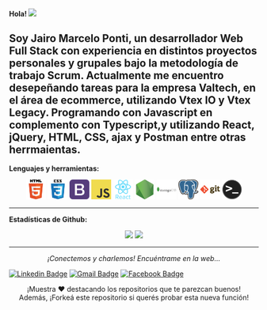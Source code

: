<h4> Hola! <img src="https://raw.githubusercontent.com/verma-anushka/verma-anushka/master/gifs/wave.gif" width="30px"></h4>

Soy Jairo Marcelo Ponti, un desarrollador Web Full Stack con experiencia en distintos proyectos personales y grupales bajo la metodología de trabajo Scrum.
Actualmente me encuentro desepeñando tareas para la empresa Valtech, en el área de ecommerce, utilizando Vtex IO y Vtex Legacy. Programando con Javascript en complemento con Typescript,y utilizando React, jQuery, HTML, CSS, ajax y Postman entre otras herrmaientas.
---

**Lenguajes y herramientas:**

<p align="center">

  <div align="center">
  
   <code><img height="40" src="https://raw.githubusercontent.com/github/explore/80688e429a7d4ef2fca1e82350fe8e3517d3494d/topics/html/html.png"></code> <code><img height="40" src="https://raw.githubusercontent.com/github/explore/80688e429a7d4ef2fca1e82350fe8e3517d3494d/topics/css/css.png"></code> <code><img height="40" src="https://raw.githubusercontent.com/github/explore/80688e429a7d4ef2fca1e82350fe8e3517d3494d/topics/bootstrap/bootstrap.png"></code> <code><img height="40" src="https://raw.githubusercontent.com/github/explore/80688e429a7d4ef2fca1e82350fe8e3517d3494d/topics/javascript/javascript.png"></code> <code><img height="40" src="https://raw.githubusercontent.com/devicons/devicon/master/icons/react/react-original-wordmark.svg"></code> <code><img height="40" src="https://raw.githubusercontent.com/github/explore/80688e429a7d4ef2fca1e82350fe8e3517d3494d/topics/nodejs/nodejs.png"></code> <code><img height="40" src="https://raw.githubusercontent.com/github/explore/80688e429a7d4ef2fca1e82350fe8e3517d3494d/topics/mongodb/mongodb.png"></code> <code><img height="40" src="https://raw.githubusercontent.com/github/explore/80688e429a7d4ef2fca1e82350fe8e3517d3494d/topics/postgresql/postgresql.png"></code> <code><img height="40" src="https://raw.githubusercontent.com/github/explore/80688e429a7d4ef2fca1e82350fe8e3517d3494d/topics/git/git.png"></code> <code><img height="40" src="https://raw.githubusercontent.com/github/explore/80688e429a7d4ef2fca1e82350fe8e3517d3494d/topics/terminal/terminal.png"></code>

  </div>
  </p>

---

**Estadísticas de Github:**

<p align="center">
  
  <img src="https://github-readme-stats.vercel.app/api?username=JairoPonti&hide=stars&show_icons=true&theme=dracula&line_height=32">
  <img src="https://github-readme-stats.vercel.app/api/top-langs/?username=JairoPonti&count_private=true&theme=dracula">

</p>

---

<p align="center">
  <i>¡Conectemos y charlemos! Encuéntrame en la web...</i>
  
  
   [![Linkedin Badge](https://img.shields.io/badge/-JairoPonti-blue?style=flat-square&logo=Linkedin&logoColor=white&link=https://www.linkedin.com/in/jairo-marcelo-ponti-048016180)](https://www.linkedin.com/in/jairo-marcelo-ponti-048016180) 
   [![Gmail Badge](https://img.shields.io/badge/-jairomponti-c14438?style=flat-square&logo=Gmail&logoColor=white&link=mailto:jairomponti@gmail.com)](mailto:jairomponti@gmail.com)
   [![Facebook Badge](https://img.shields.io/badge/-jairo_ponti-036be4?style=flat-square&logo=Facebook&logoColor=white&link=https://web.facebook.com/jairomarcelo.ponti)](https://web.facebook.com/jairomarcelo.ponti)
 
 

  <p align="center">
¡Muestra ❤️ destacando los repositorios que te parezcan buenos!
    <br />
    Además, ¡Forkeá este repositorio si querés probar esta nueva función!
  </p>
</p>

<div align="right">
  
</div>
